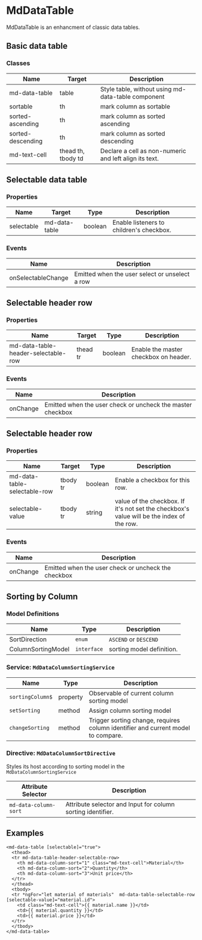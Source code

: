 # MdDataTable
MdDataTable is an enhancment of classic data tables.

## Basic data table
### Classes
| Name | Target | Description |
| --- | --- | --- |
| md-data-table | table | Style table, without using md-data-table component |
| sortable | th | mark column as sortable |
| sorted-ascending | th | mark column as sorted ascending |
| sorted-descending | th | mark column as sorted descending |
| md-text-cell | thead th, tbody td | Declare a cell as non-numeric and left align its text. |

## Selectable data table
### Properties
| Name | Target | Type | Description |
| --- | --- | --- | --- |
| selectable | md-data-table | boolean | Enable listeners to children's checkbox.   

### Events
| Name | Description |
| --- | --- |
| onSelectableChange | Emitted when the user select or unselect a row |

## Selectable header row
### Properties
| Name | Target | Type | Description |
| --- | --- | --- | --- |
| md-data-table-header-selectable-row | thead tr | boolean | Enable the master checkbox on header. |

### Events
| Name | Description |
| --- | --- |
| onChange | Emitted when the user check or uncheck the master checkbox |

## Selectable header row
### Properties
| Name | Target | Type | Description |
| --- | --- | --- | --- |
| md-data-table-selectable-row | tbody tr | boolean | Enable a checkbox for this row. |
| selectable-value | tbody tr | string | value of the checkbox. If it's not set the checkbox's value will be the index of the row. |

### Events
| Name | Description |
| --- | --- |
| onChange | Emitted when the user check or uncheck the checkbox |

## Sorting by Column
### Model Definitions
| Name | Type | Description |
| --- | --- | --- |
| SortDirection | `enum` | `ASCEND` or `DESCEND`
| ColumnSortingModel | `interface` | sorting model definition.
 
### Service: `MdDataColumnSortingService`
| Name | Type | Description |
| --- | --- | --- |
| `sortingColumn$` | property | Observable of current column sorting model |
| `setSorting` | method | Assign column sorting model |
| `changeSorting` | method | Trigger sorting change, requires column identifier and current model to compare. |

### Directive: `MdDataColumnSortDirective`
Styles its host according to sorting model in the `MdDataColumnSortingService`

| Attribute Selector | Description |
| --- | --- |
| `md-data-column-sort` | Attribute selector and Input for column sorting identifier. |


## Examples
```
<md-data-table [selectable]="true">
  <thead>
  <tr md-data-table-header-selectable-row>
    <th md-data-column-sort="1" class="md-text-cell">Material</th>
    <th md-data-column-sort="2">Quantity</th>
    <th md-data-column-sort="3">Unit price</th>
  </tr>
  </thead>
  <tbody>
  <tr *ngFor="let material of materials"  md-data-table-selectable-row [selectable-value]="material.id">
    <td class="md-text-cell">{{ material.name }}</td>
    <td>{{ material.quantity }}</td>
    <td>{{ material.price }}</td>
  </tr>
  </tbody>
</md-data-table>
```
